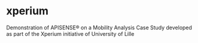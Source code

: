 # xperium
Demonstration of APISENSE® on a Mobility Analysis Case Study developed as part of the Xperium initiative of University of Lille

